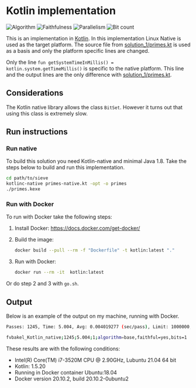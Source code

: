 # Kotlin implementation

![Algorithm](https://img.shields.io/badge/Algorithm-base-green)
![Faithfulness](https://img.shields.io/badge/Faithful-yes-green)
![Parallelism](https://img.shields.io/badge/Parallel-no-green)
![Bit count](https://img.shields.io/badge/Bits-unknown-yellowgreen)

This is an implementation in [Kotlin](https://en.wikipedia.org/wiki/Kotlin_(programming_language)). In this implementation Linux Native is used as the target platform. The source file from [solution_1/primes.kt](../solution_1/primes.kt) is used as a basis and only the platform specific lines are changed.

Only the line `fun getSystemTimeInMillis() = kotlin.system.getTimeMillis()` is specific to the native platform. This line and the output lines are the only difference with [solution_1/primes.kt](../solution_1/primes.kt).

## Considerations

The Kotlin native library allows the class `BitSet`. However it turns out that using this class is extremely slow.

## Run instructions

### Run native

To build this solution you need Kotlin-native and minimal Java 1.8. Take the steps below to build and run this implementation.

```bash
cd path/to/sieve
kotlinc-native primes-native.kt -opt -o primes
./primes.kexe
```

### Run with Docker

To run with Docker take the following steps:

1. Install Docker: <https://docs.docker.com/get-docker/>
2. Build the image:

    ```bash
    docker build --pull --rm -f "Dockerfile" -t kotlin:latest "."
    ```

3. Run with Docker:

    ```bash
    docker run --rm -it  kotlin:latest 
    ```

Or do step 2 and 3 with `go.sh`.

## Output

Below is an example of the output on my machine, running with Docker.

```bash
Passes: 1245, Time: 5.004, Avg: 0.004019277 (sec/pass), Limit: 1000000, Count: 78498, Valid: true

fvbakel_Kotlin_native;1245;5.004;1;algorithm=base,faithful=yes,bits=1
```

These results are with the following conditions:

- Intel(R) Core(TM) i7-3520M CPU @ 2.90GHz, Lubuntu 21.04 64 bit
- Kotlin: 1.5.20
- Running in Docker container Ubuntu:18.04
- Docker version 20.10.2, build 20.10.2-0ubuntu2

